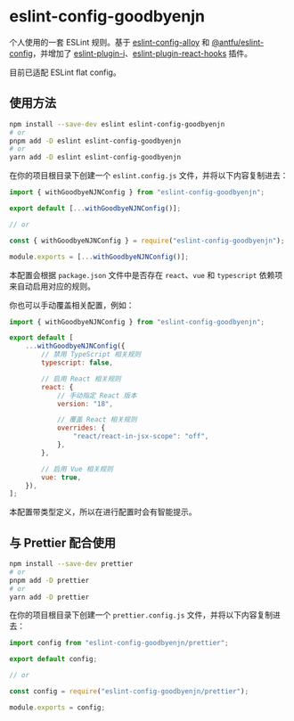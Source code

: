 # eslint-config-goodbyenjn

个人使用的一套 ESLint 规则。基于 [eslint-config-alloy](https://github.com/alloyteam/eslint-config-alloy) 和 [@antfu/eslint-config](https://github.com/antfu/eslint-config)，并增加了 [eslint-plugin-i](https://github.com/un-es/eslint-plugin-i)、[eslint-plugin-react-hooks](https://www.npmjs.com/package/eslint-plugin-react-hooks) 插件。

目前已适配 ESLint flat config。

## 使用方法

```bash
npm install --save-dev eslint eslint-config-goodbyenjn
# or
pnpm add -D eslint eslint-config-goodbyenjn
# or
yarn add -D eslint eslint-config-goodbyenjn
```

在你的项目根目录下创建一个 `eslint.config.js` 文件，并将以下内容复制进去：

```js
import { withGoodbyeNJNConfig } from "eslint-config-goodbyenjn";

export default [...withGoodbyeNJNConfig()];

// or

const { withGoodbyeNJNConfig } = require("eslint-config-goodbyenjn");

module.exports = [...withGoodbyeNJNConfig()];
```

本配置会根据 `package.json` 文件中是否存在 `react`、`vue` 和 `typescript` 依赖项来自动启用对应的规则。

你也可以手动覆盖相关配置，例如：

```js
import { withGoodbyeNJNConfig } from "eslint-config-goodbyenjn";

export default [
    ...withGoodbyeNJNConfig({
        // 禁用 TypeScript 相关规则
        typescript: false,

        // 启用 React 相关规则
        react: {
            // 手动指定 React 版本
            version: "18",

            // 覆盖 React 相关规则
            overrides: {
                "react/react-in-jsx-scope": "off",
            },
        },

        // 启用 Vue 相关规则
        vue: true,
    }),
];
```

本配置带类型定义，所以在进行配置时会有智能提示。

## 与 Prettier 配合使用

```bash
npm install --save-dev prettier
# or
pnpm add -D prettier
# or
yarn add -D prettier
```

在你的项目根目录下创建一个 `prettier.config.js` 文件，并将以下内容复制进去：

```js
import config from "eslint-config-goodbyenjn/prettier";

export default config;

// or

const config = require("eslint-config-goodbyenjn/prettier");

module.exports = config;
```
